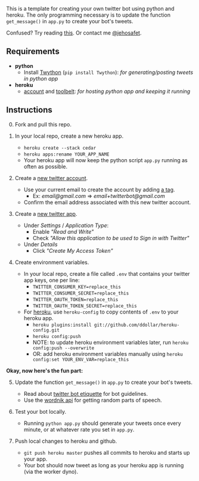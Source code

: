 This is a template for creating your own twitter bot using python and heroku. The only programming necessary is to update the function ```get_message()``` in ```app.py``` to create your bot's tweets.

Confused? Try reading [this](http://tinysubversions.com/2013/09/how-to-make-a-twitter-bot/). Or contact me [@jehosafet](https://twitter.com/jehosafet).

Requirements
--------
* __python__
   * Install [Twython](https://github.com/ryanmcgrath/twython) (```pip install Twython```): _for generating/posting tweets in python app_
* __heroku__
   * [account](https://www.heroku.com/) and [toolbelt](https://toolbelt.heroku.com/): _for hosting python app and keeping it running_

Instructions
--------
0. Fork and pull this repo.

1. In your local repo, create a new heroku app.
    * ```heroku create --stack cedar```
    * ```heroku apps:rename YOUR_APP_NAME```
    * Your heroku app will now keep the python script ```app.py``` running as often as possible.

2. Create a [new twitter account](https://twitter.com/).
    * Use your current email to create the account by adding [a tag](http://en.wikipedia.org/wiki/Email_address#Address_tags).
       - Ex: _email@gmail.com_ => _email+twitterbot@gmail.com_
    * Confirm the email address associated with this new twitter account.

3. Create a [new twitter app](https://dev.twitter.com/apps).
    * Under _Settings_ / _Application Type_:
        - Enable _"Read and Write"_
        - Check _"Allow this application to be used to Sign in with Twitter"_
    * Under _Details_
        - Click _"Create My Access Token"_

4. Create environment variables.
    * In your local repo, create a file called ```.env``` that contains your twitter app keys, one per line:
        - ```TWITTER_CONSUMER_KEY=replace_this```
        - ```TWITTER_CONSUMER_SECRET=replace_this```
        - ```TWITTER_OAUTH_TOKEN=replace_this```
        - ```TWITTER_OAUTH_TOKEN_SECRET=replace_this```
    * For [heroku](https://devcenter.heroku.com/articles/config-vars), use ```heroku-config``` to copy contents of ```.env``` to your heroku app.
        - ```heroku plugins:install git://github.com/ddollar/heroku-config.git```
        - ```heroku config:push```
        - NOTE: to update heroku environment variables later, run ```heroku config:push --overwrite```
        - OR: add heroku environment variables manually using ```heroku config:set YOUR_ENV_VAR=replace_this```

__Okay, now here's the fun part:__

5. Update the function ```get_message()``` in ```app.py``` to create your bot's tweets.
    * Read about [twitter bot etiquette](http://tinysubversions.com/2013/03/basic-twitter-bot-etiquette/) for bot guidelines.
    * Use the [wordnik api](https://github.com/wordnik/wordnik-python) for getting random parts of speech.

6. Test your bot locally.
    * Running ```python app.py``` should generate your tweets once every minute, or at whatever rate you set in ```app.py```.

7. Push local changes to heroku and github.
    * ```git push heroku master``` pushes all commits to heroku and starts up your app.
    * Your bot should now tweet as long as your heroku app is running (via the worker dyno).
